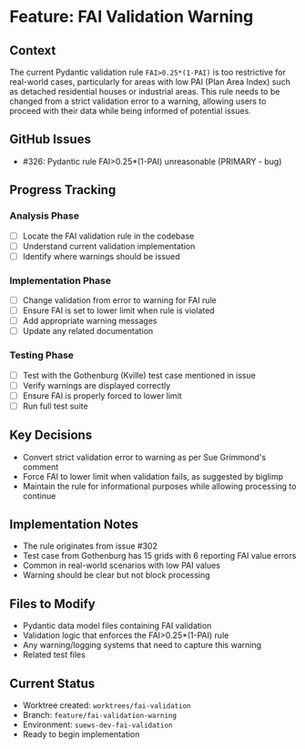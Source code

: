# Feature: FAI Validation Warning

## Context
The current Pydantic validation rule `FAI>0.25*(1-PAI)` is too restrictive for real-world cases, particularly for areas with low PAI (Plan Area Index) such as detached residential houses or industrial areas. This rule needs to be changed from a strict validation error to a warning, allowing users to proceed with their data while being informed of potential issues.

## GitHub Issues
- #326: Pydantic rule FAI>0.25*(1-PAI) unreasonable (PRIMARY - bug)

## Progress Tracking

### Analysis Phase
- [ ] Locate the FAI validation rule in the codebase
- [ ] Understand current validation implementation
- [ ] Identify where warnings should be issued

### Implementation Phase
- [ ] Change validation from error to warning for FAI rule
- [ ] Ensure FAI is set to lower limit when rule is violated
- [ ] Add appropriate warning messages
- [ ] Update any related documentation

### Testing Phase
- [ ] Test with the Gothenburg (Kville) test case mentioned in issue
- [ ] Verify warnings are displayed correctly
- [ ] Ensure FAI is properly forced to lower limit
- [ ] Run full test suite

## Key Decisions
- Convert strict validation error to warning as per Sue Grimmond's comment
- Force FAI to lower limit when validation fails, as suggested by biglimp
- Maintain the rule for informational purposes while allowing processing to continue

## Implementation Notes
- The rule originates from issue #302
- Test case from Gothenburg has 15 grids with 6 reporting FAI value errors
- Common in real-world scenarios with low PAI values
- Warning should be clear but not block processing

## Files to Modify
- Pydantic data model files containing FAI validation
- Validation logic that enforces the FAI>0.25*(1-PAI) rule
- Any warning/logging systems that need to capture this warning
- Related test files

## Current Status
- Worktree created: `worktrees/fai-validation`
- Branch: `feature/fai-validation-warning`
- Environment: `suews-dev-fai-validation`
- Ready to begin implementation